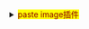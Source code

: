 <details>
  <summary><mark><font color=darkred>paste image插件</font></mark></summary>
  <pre><code>
  此插件默认快捷键盘与网易词典快捷键有冲突，需要设置下。
  </code></pre>
</details>